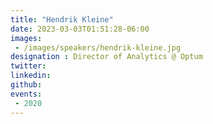 ```yaml
---
title: "Hendrik Kleine"
date: 2023-03-03T01:51:28-06:00
images: 
 - /images/speakers/hendrik-kleine.jpg
designation : Director of Analytics @ Optum
twitter: 
linkedin: 
github: 
events:
 - 2020
---
```



